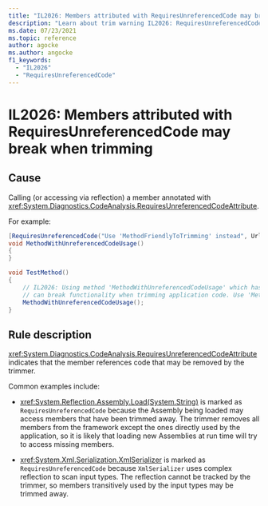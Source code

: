 ```yaml
---
title: "IL2026: Members attributed with RequiresUnreferencedCode may break when trimming"
description: "Learn about trim warning IL2026: RequiresUnreferencedCode"
ms.date: 07/23/2021
ms.topic: reference
author: agocke
ms.author: angocke
f1_keywords:
  - "IL2026"
  - "RequiresUnreferencedCode"
---
```

# IL2026: Members attributed with RequiresUnreferencedCode may break when trimming

## Cause

Calling (or accessing via reflection) a member annotated with
<xref:System.Diagnostics.CodeAnalysis.RequiresUnreferencedCodeAttribute>.

For example:

```csharp
[RequiresUnreferencedCode("Use 'MethodFriendlyToTrimming' instead", Url="http://help/unreferencedcode")]
void MethodWithUnreferencedCodeUsage()
{
}

void TestMethod()
{
    // IL2026: Using method 'MethodWithUnreferencedCodeUsage' which has 'RequiresUnreferencedCodeAttribute'
    // can break functionality when trimming application code. Use 'MethodFriendlyToTrimming' instead. http://help/unreferencedcode
    MethodWithUnreferencedCodeUsage();
}
```

## Rule description

<xref:System.Diagnostics.CodeAnalysis.RequiresUnreferencedCodeAttribute> indicates
that the member references code that may be removed by the trimmer.

Common examples include:

- <xref:System.Reflection.Assembly.Load(System.String)> is marked as `RequiresUnreferencedCode`
because the Assembly being loaded may access members that have been trimmed away. The
trimmer removes all members from the framework except the ones directly used by the
application, so it is likely that loading new Assemblies at run time will try to access
missing members.

- <xref:System.Xml.Serialization.XmlSerializer> is marked as `RequiresUnreferencedCode`
because `XmlSerializer` uses complex reflection to scan input types. The reflection cannot
be tracked by the trimmer, so members transitively used by the input types may be
trimmed away.
